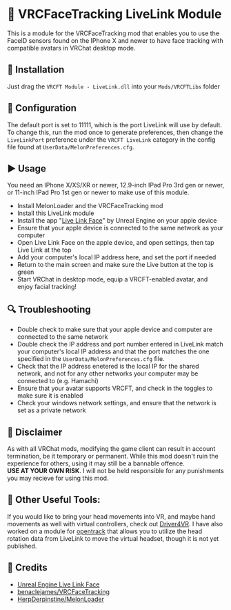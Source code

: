 # 👀 VRCFaceTracking LiveLink Module

This is a module for the VRCFaceTracking mod that enables you to use the FaceID sensors found on the IPhone X and newer to have face tracking with compatible avatars in VRChat desktop mode.

## 💾 Installation

Just drag the `VRCFT Module - LiveLink.dll` into your `Mods/VRCFTLibs` folder

## 🔧 Configuration

The default port is set to 11111, which is the port LiveLink will use by default. To change this, run the mod once to generate preferences, then change the `LiveLinkPort` preference under the `VRCFT LiveLink` category in the config file found at `UserData/MelonPreferences.cfg`.

## ▶ Usage

You need an IPhone X/XS/XR or newer, 12.9-inch IPad Pro 3rd gen or newer, or 11-inch IPad Pro 1st gen or newer to make use of this module.

- Install MelonLoader and the VRCFaceTracking mod
- Install this LiveLink module
- Install the app "[Live Link Face](https://apps.apple.com/us/app/live-link-face/id1495370836)" by Unreal Engine on your apple device
- Ensure that your apple device is connected to the same network as your computer
- Open Live Link Face on the apple device, and open settings, then tap Live Link at the top
- Add your computer's local IP address here, and set the port if needed
- Return to the main screen and make sure the Live button at the top is green
- Start VRChat in desktop mode, equip a VRCFT-enabled avatar, and enjoy facial tracking!

## 🔍 Troubleshooting

- Double check to make sure that your apple device and computer are connected to the same network
- Double check the IP address and port number entered in LiveLink match your computer's local IP address and that the port matches the one specified in the `UserData/MelonPreferences.cfg` file.
- Check that the IP address enetered is the local IP for the shared network, and not for any other networks your computer may be connected to (e.g. Hamachi)
- Ensure that your avatar supports VRCFT, and check in the toggles to make sure it is enabled
- Check your windows network settings, and ensure that the network is set as a private network

## 📜 Disclaimer

As with all VRChat mods, modifying the game client can result in account termination, be it temporary or permanent. While this mod doesn't ruin the experience for others, using it may still be a bannable offence.<br>
**USE AT YOUR OWN RISK**. I will not be held responsible for any punishments you may recieve for using this mod.

## 🧰 Other Useful Tools:

If you would like to bring your head movements into VR, and maybe hand movements as well with virtual controllers, check out [Driver4VR](https://store.steampowered.com/app/1366950/Driver4VR/). I have also worked on a module for [opentrack](https://github.com/opentrack/opentrack) that allows you to utilize the head rotation data from LiveLink to move the virtual headset, though it is not yet published.

## 👋 Credits

* [Unreal Engine Live Link Face](https://apps.apple.com/us/app/live-link-face/id1495370836)
* [benaclejames/VRCFaceTracking](https://github.com/benaclejames/VRCFaceTracking)
* [HerpDerpinstine/MelonLoader](https://github.com/HerpDerpinstine/MelonLoader)